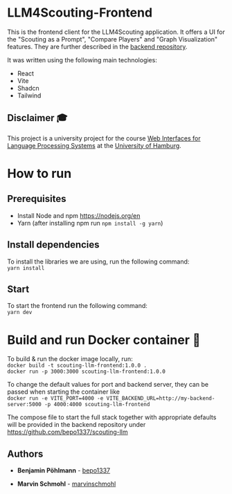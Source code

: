 # LLM4Scouting-Frontend
This is the frontend client for the LLM4Scouting application. It offers a UI for the "Scouting as a Prompt", "Compare Players" and "Graph Visualization" features. They are further described in the [backend repository](https://github.com/bepo1337/scouting-llm).

It was written using the following main technologies:
- React
- Vite
- Shadcn
- Tailwind

## Disclaimer 🎓
This project is a university project for the course [Web Interfaces for Language Processing Systems](https://www.inf.uni-hamburg.de/en/inst/ab/lt/teaching/ma-projects/master-project-web-interfaces.html) at the [University of Hamburg](https://www.uni-hamburg.de/).

# How to run

## Prerequisites
- Install Node and npm https://nodejs.org/en 
- Yarn (after installing npm run `npm install -g yarn`)

## Install dependencies
To install the libraries we are using, run the following command: \
`yarn install`

## Start
To start the frontend run the following command: \
`yarn dev`

# Build and run Docker container 🐋
To build & run the docker image locally, run: \
`docker build -t scouting-llm-frontend:1.0.0 .` \
`docker run -p 3000:3000 scouting-llm-frontend:1.0.0` 

To change the default values for port and backend server, they can be passed when starting the container like \
`docker run -e VITE_PORT=4000 -e VITE_BACKEND_URL=http://my-backend-server:5000 -p 4000:4000 scouting-llm-frontend`

The compose file to start the full stack together with appropriate defaults will be provided in the backend repository under https://github.com/bepo1337/scouting-llm 
## Authors

* **Benjamin Pöhlmann** - [bepo1337](https://github.com/bepo1337)

* **Marvin Schmohl**    - [marvinschmohl](https://github.com/marvinschmohl)
